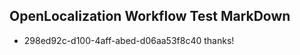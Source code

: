 ## OpenLocalization Workflow Test MarkDown
* 298ed92c-d100-4aff-abed-d06aa53f8c40 
thanks!<!--HONumber=Mar16_HO4-->
